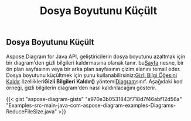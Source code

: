 ﻿---
title: Dosya Boyutunu Küçült
type: docs
weight: 50
url: /tr/java/reduce-file-size/
description: Bu bölüm, dosya boyutunu diagram'den Aspose.Diagram ile nasıl küçülteceğinizi açıklar.
---
## **Dosya Boyutunu Küçült**
 Aspose.Diagram for Java API, geliştiricilerin dosya boyutunu azaltmak için bir diagram'den gizli bilgileri kaldırmasına olanak tanır.
 bu[Sayfa](https://reference.aspose.com/diagram/java/com.aspose.diagram/Page) nesne, bir ön plan sayfasının veya bir arka plan sayfasının çizim alanını temsil eder. Dosya boyutunu küçültmek için şunu kullanabilirsiniz:[Gizli Bilgi Öğesini Kaldır](https://reference.aspose.com/diagram/java/com.aspose.diagram/RemoveHiddenInfoItem) özellikleri**Gizli Bilgileri Kaldır()** yöntemi[Diagram](https://reference.aspose.com/diagram/java)sınıf. Aşağıdaki kod örneği, gizli bilgilerin diagram'den nasıl kaldırılacağını gösterir.

{{< gist "aspose-diagram-gists" "a970e3b0531843f718d7f46abf12d56a" "Examples-src-main-java-com-aspose-diagram-examples-Diagrams-ReduceFileSize.java" >}}
